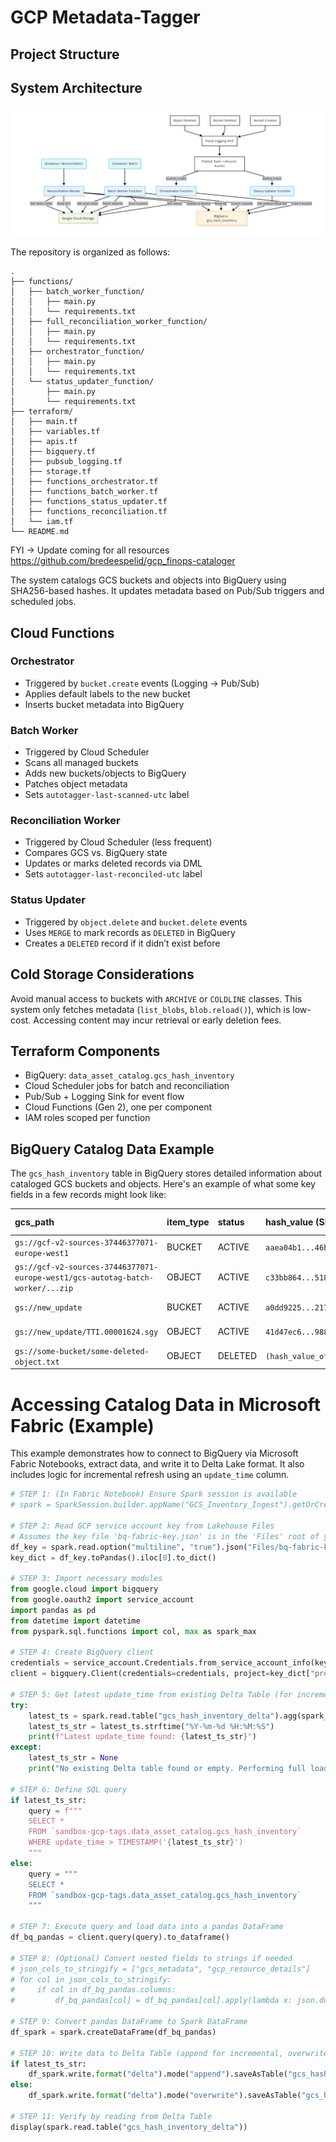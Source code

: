 # GCP Metadata-Tagger

## Project Structure

## System Architecture

![System Overview](https://github.com/bredeespelid/gcp_autotagger/blob/main/info/info.png?raw=true)

The repository is organized as follows:

```text
.
├── functions/
│   ├── batch_worker_function/
│   │   ├── main.py
│   │   └── requirements.txt
│   ├── full_reconciliation_worker_function/
│   │   ├── main.py
│   │   └── requirements.txt
│   ├── orchestrator_function/
│   │   ├── main.py
│   │   └── requirements.txt
│   └── status_updater_function/
│       ├── main.py
│       └── requirements.txt
├── terraform/
│   ├── main.tf
│   ├── variables.tf
│   ├── apis.tf
│   ├── bigquery.tf
│   ├── pubsub_logging.tf
│   ├── storage.tf
│   ├── functions_orchestrator.tf
│   ├── functions_batch_worker.tf
│   ├── functions_status_updater.tf
│   ├── functions_reconciliation.tf
│   └── iam.tf
└── README.md

```

FYI -> Update coming for all resources https://github.com/bredeespelid/gcp_finops-cataloger

The system catalogs GCS buckets and objects into BigQuery using SHA256-based hashes. It updates metadata based on Pub/Sub triggers and scheduled jobs.

## Cloud Functions

### Orchestrator
- Triggered by `bucket.create` events (Logging → Pub/Sub)
- Applies default labels to the new bucket
- Inserts bucket metadata into BigQuery

### Batch Worker
- Triggered by Cloud Scheduler
- Scans all managed buckets
- Adds new buckets/objects to BigQuery
- Patches object metadata
- Sets `autotagger-last-scanned-utc` label

### Reconciliation Worker
- Triggered by Cloud Scheduler (less frequent)
- Compares GCS vs. BigQuery state
- Updates or marks deleted records via DML
- Sets `autotagger-last-reconciled-utc` label

### Status Updater
- Triggered by `object.delete` and `bucket.delete` events
- Uses `MERGE` to mark records as `DELETED` in BigQuery
- Creates a `DELETED` record if it didn’t exist before

## Cold Storage Considerations

Avoid manual access to buckets with `ARCHIVE` or `COLDLINE` classes. This system only fetches metadata (`list_blobs`, `blob.reload()`), which is low-cost. Accessing content may incur retrieval or early deletion fees.

## Terraform Components

- BigQuery: `data_asset_catalog.gcs_hash_inventory`
- Cloud Scheduler jobs for batch and reconciliation
- Pub/Sub + Logging Sink for event flow
- Cloud Functions (Gen 2), one per component
- IAM roles scoped per function
## BigQuery Catalog Data Example

The `gcs_hash_inventory` table in BigQuery stores detailed information about cataloged GCS buckets and objects. Here's an example of what some key fields in a few records might look like:

| gcs_path                                                                    | item_type | status | hash_value (SHA256)                                       | file_format | file_size_bytes | time_created_utc          | last_updated_utc          | gcs_metadata (JSON snippet)                      | gcp_resource_details (JSON snippet)              |
| :-------------------------------------------------------------------------- | :-------- | :----- | :-------------------------------------------------------- | :---------- | :-------------- | :------------------------ | :------------------------ | :----------------------------------------------- | :----------------------------------------------- |
| `gs://gcf-v2-sources-37446377071-europe-west1`                               | BUCKET    | ACTIVE | `aaea04b1...46b44c28`                                     | `null`      | `null`          | `2025-06-18 13:18:26 UTC` | `2025-06-19 12:55:01 UTC` | `null`                                           | `{"labels":{"autotagger-managed":"true", ...}}`  |
| `gs://gcf-v2-sources-37446377071-europe-west1/gcs-autotag-batch-worker/...zip` | OBJECT    | ACTIVE | `c33bb864...518c2471fd`                                     | `.zip`      | `5136`          | `2025-06-19 12:53:37 UTC` | `2025-06-19 12:55:01 UTC` | `{"autometadata_by_batch_worker_utc": ...}`       | `{"generation":1750337617198906, "crc32c...}`    |
| `gs://new_update`                                                           | BUCKET    | ACTIVE | `a0dd9225...2178a67f`                                     | `null`      | `null`          | `2025-06-19 11:38:02 UTC` | `2025-06-19 12:55:01 UTC` | `null`                                           | `{"labels":{"managed-by":"gcs-autotagger", ...}}`|
| `gs://new_update/TTI.00001624.sgy`                                          | OBJECT    | ACTIVE | `41d47ec6...988b554d74`                                     | `.sgy`      | `2256760`       | `2025-06-19 12:13:37 UTC` | `2025-06-19 12:55:01 UTC` | `{"data-source":"gcs-autotagger-upload", ...}`   | `{"md5_hash_gcs":"+JLqLId1IuNz...", ...}`       |
| `gs://some-bucket/some-deleted-object.txt`                                  | OBJECT    | DELETED| `(hash_value_of_deleted_object)`                          | `.txt`      | `(size_before_delete)`| `(creation_time)`         | `(deletion_scan_time)`    | `(metadata_before_delete_or_null)`             | `(details_before_delete_or_null)`              |

# Accessing Catalog Data in Microsoft Fabric (Example)

This example demonstrates how to connect to BigQuery via Microsoft Fabric Notebooks, extract data, and write it to Delta Lake format. It also includes logic for incremental refresh using an `update_time` column.

```python
# STEP 1: (In Fabric Notebook) Ensure Spark session is available
# spark = SparkSession.builder.appName("GCS_Inventory_Ingest").getOrCreate()  # Usually pre-configured

# STEP 2: Read GCP service account key from Lakehouse Files
# Assumes the key file 'bq-fabric-key.json' is in the 'Files' root of your Lakehouse
df_key = spark.read.option("multiline", "true").json("Files/bq-fabric-key.json")
key_dict = df_key.toPandas().iloc[0].to_dict()

# STEP 3: Import necessary modules
from google.cloud import bigquery
from google.oauth2 import service_account
import pandas as pd
from datetime import datetime
from pyspark.sql.functions import col, max as spark_max

# STEP 4: Create BigQuery client
credentials = service_account.Credentials.from_service_account_info(key_dict)
client = bigquery.Client(credentials=credentials, project=key_dict["project_id"])

# STEP 5: Get latest update_time from existing Delta Table (for incremental logic)
try:
    latest_ts = spark.read.table("gcs_hash_inventory_delta").agg(spark_max("update_time")).collect()[0][0]
    latest_ts_str = latest_ts.strftime("%Y-%m-%d %H:%M:%S")
    print(f"Latest update_time found: {latest_ts_str}")
except:
    latest_ts_str = None
    print("No existing Delta table found or empty. Performing full load.")

# STEP 6: Define SQL query
if latest_ts_str:
    query = f"""
    SELECT *
    FROM `sandbox-gcp-tags.data_asset_catalog.gcs_hash_inventory`
    WHERE update_time > TIMESTAMP('{latest_ts_str}')
    """
else:
    query = """
    SELECT *
    FROM `sandbox-gcp-tags.data_asset_catalog.gcs_hash_inventory`
    """

# STEP 7: Execute query and load data into a pandas DataFrame
df_bq_pandas = client.query(query).to_dataframe()

# STEP 8: (Optional) Convert nested fields to strings if needed
# json_cols_to_stringify = ["gcs_metadata", "gcp_resource_details"]
# for col in json_cols_to_stringify:
#     if col in df_bq_pandas.columns:
#         df_bq_pandas[col] = df_bq_pandas[col].apply(lambda x: json.dumps(x) if x is not None else None)

# STEP 9: Convert pandas DataFrame to Spark DataFrame
df_spark = spark.createDataFrame(df_bq_pandas)

# STEP 10: Write data to Delta Table (append for incremental, overwrite for full load)
if latest_ts_str:
    df_spark.write.format("delta").mode("append").saveAsTable("gcs_hash_inventory_delta")
else:
    df_spark.write.format("delta").mode("overwrite").saveAsTable("gcs_hash_inventory_delta")

# STEP 11: Verify by reading from Delta Table
display(spark.read.table("gcs_hash_inventory_delta"))
```
